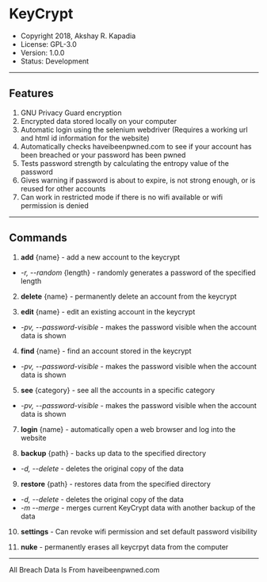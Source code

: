 # KeyCrypt

* Copyright 2018, Akshay R. Kapadia
* License: GPL-3.0
* Version: 1.0.0
* Status: Development

---

## Features
1. GNU Privacy Guard encryption
2. Encrypted data stored locally on your computer
3. Automatic login using the selenium webdriver (Requires a working url and html id information for the website)
4. Automatically checks haveibeenpwned.com to see if your account has been breached or your password has been pwned
5. Tests password strength by calculating the entropy value of the password
6. Gives warning if password is about to expire, is not strong enough, or is reused for other accounts
7. Can work in restricted mode if there is no wifi available or wifi permission is denied

---

## Commands

1. **add** {name} - add a new account to the keycrypt
  * *-r, --random* {length} - randomly generates a password of the specified length

2. **delete** {name} - permanently delete an account from the keycrypt

3. **edit** {name} - edit an existing account in the keycrypt
  * *-pv, --password-visible* - makes the password visible when the account data is shown

4. **find** {name} - find an account stored in the keycrypt
  * *-pv, --password-visible* - makes the password visible when the account data is shown

5. **see** {category} - see all the accounts in a specific category
  * *-pv, --password-visible* - makes the password visible when the account data is shown

7. **login** {name} - automatically open a web browser and log into the website

8. **backup** {path} - backs up data to the specified directory
  * *-d, --delete* - deletes the original copy of the data

9. **restore** {path} - restores data from the specified directory
  * *-d, --delete* - deletes the original copy of the data
  * *-m --merge* - merges current KeyCrypt data with another backup of the data

10. **settings** - Can revoke wifi permission and set default password visibility

11. **nuke** - permanently erases all keycrpyt data from the computer



---

All Breach Data Is From haveibeenpwned.com
